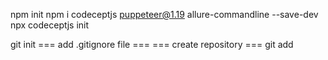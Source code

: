 npm init
npm i codeceptjs puppeteer@1.19 allure-commandline --save-dev
npx codeceptjs init

git init
=== add .gitignore file ===
=== create repository ===
git add
